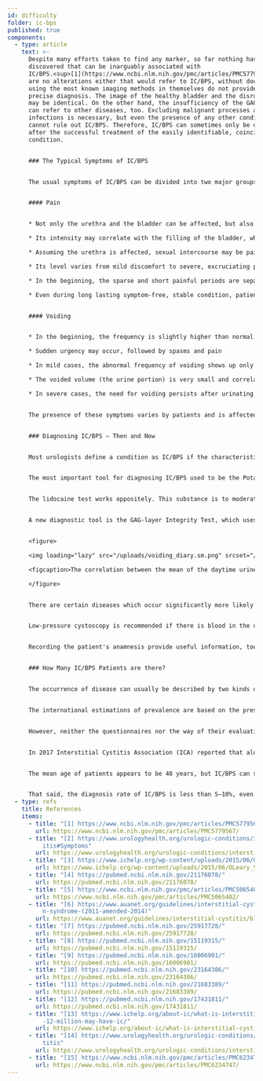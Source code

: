 ```yaml
---
id: difficulty
folder: ic-bps
published: true
components:
  - type: article
    text: >-
      Despite many efforts taken to find any marker, so far nothing has been
      discovered that can be inarguably associated with
      IC/BPS.<sup>[1](https://www.ncbi.nlm.nih.gov/pmc/articles/PMC5779567/)</sup> There
      are no alterations either that would refer to IC/BPS, without doubt, so
      using the most known imaging methods in themselves do not provide a
      precise diagnosis. The image of the healthy bladder and the disrupted one
      may be identical. On the other hand, the insufficiency of the GAG-layer
      can refer to other diseases, too. Excluding malignant processes and
      infections is necessary, but even the presence of any other condition
      cannot rule out IC/BPS. Therefore, IC/BPS can sometimes only be diagnosed
      after the successful treatment of the easily identifiable, coincident
      condition.


      ### The Typical Symptoms of IC/BPS


      The usual symptoms of IC/BPS can be divided into two major groups.<sup>[2](https://www.urologyhealth.org/urologic-conditions/interstitial-cystitis#Symptoms)</sup>


      #### Pain


      * Not only the urethra and the bladder can be affected, but also the lower abdomen, the pelvic or perineal area (moreover, in women the vagina, in men the scrotum and the penis)

      * Its intensity may correlate with the filling of the bladder, whereas voiding may temporarily reduce it

      * Assuming the urethra is affected, sexual intercourse may be painful

      * Its level varies from mild discomfort to severe, excruciating pain

      * In the beginning, the sparse and short painful periods are separated with long, symptomless intervals. As IC/BPS progresses, pain becomes permanent, and it can occur without any correlation to voiding

      * Even during long lasting symptom-free, stable condition, patients may experience flare-ups from time to time.


      #### Voiding


      * In the beginning, the frequency is slightly higher than normal. In severe cases 60–80 urination a day is possible, too

      * Sudden urgency may occur, followed by spasms and pain

      * In mild cases, the abnormal frequency of voiding shows up only in daytime. With progression nocturia develops, the need for voiding can occur several times at night.

      * The voided volume (the urine portion) is very small and correlates to the amount of liquid consumed.

      * In severe cases, the need for voiding persists after urinating too.


      The presence of these symptoms varies by patients and is affected by several factors. Namely, consuming certain foods and drinks, the amount of physical and/or mental stress, digestive disorders, urinary infections (UTIs) and (in women) their menstrual cycle (the symptoms are usually worse after ovulation).


      ### Diagnosing IC/BPS – Then and Now


      Most urologists define a condition as IC/BPS if the characteristic symptoms persist for a certain period (1.5–6 months) given that every disease of similar symptoms can be excluded. Filling out questionnaires can identify the presence of symptoms; the O’Leary-Sant Symptom Index is one of the most frequently used ones.<sup>[3](https://www.ichelp.org/wp-content/uploads/2015/06/OLeary_Sant.pdf)</sup> However, because no lab tests or any other kind of examination can unequivocally confirm IC/BPS, the condition can never be diagnosed with a 100% certainty. Fortunately, not only are there a handful of supplemental examinations that can be used for refining the diagnosis, but also the medical practice has improved significantly in this field in recent years.


      The most important tool for diagnosing IC/BPS used to be the Potassium Sensitivity Test (aka. Parsons-test or PST). This confirmed the insufficiency of the GAG-layer by the pain generated by potassium-chloride instilled into the bladder.<sup>[4](https://pubmed.ncbi.nlm.nih.gov/21176078/)</sup> (In case of a healthy GAG-layer there is no significant pain observed). This tool, however, was not only unnecessarily invasive but unpleasant, too, given that the patients had severe pain due to the solution itself. The Parsons-test did not provide information for a quantitative analysis either. In a later version of this sensitivity test (modified Parsons test) the bladder was filled with diluted potassium-chloride solution to determine its maximum capacity, and then the same process was repeated with physiological salt solution. The proportion of the two values referred to the sensitivity of the bladder wall for the concentration of the urine. Although the modified Parsons test could be used for quantitative measurements as well, it was just as invasive, time-consuming, and its accuracy was not higher than that of the original version. Due to these issues, neither tests are recommended in the recent guidelines.<sup>[5](https://www.ncbi.nlm.nih.gov/pmc/articles/PMC5065402/),[6](https://www.auanet.org/guidelines/interstitial-cystitis/bladder-pain-syndrome-(2011-amended-2014)</sup>


      The lidocaine test works oppositely. This substance is to moderate bladder pain, so given that the source of the pain is the bladder itself, the instilled lidocaine lessen the symptoms in case of IC/BPS.<sup>[7]</sup> This tool is definitely more comfortable than the potassium sensitivity test, but it is just as invasive and does not enable quantitative analyses either.


      A new diagnostic tool is the GAG-layer Integrity Test, which uses a two days' voiding diary, and it is non-invasive and painless too. This test is based on the fact that for observing the correlation between the urine concentration and the bladder capacity, nothing need be instilled; the solution of dissolved salts is already present – in the form of urine itself. The concentration of urine substances – salts included – depends on the amount of consumed liquid. The volume of each voiding can be measured for a day on which the patient consumes the least liquid they can, then the same thing can be done on the second day on which the patient consumes as much liquid as they can. In case of a healthy bladder wall, there is no correlation between the mean voided volumes and the liquid intake. In the early phase of IC/BPS, the higher liquid consumption results in 30–50% higher urine portions. As the disease progresses, the difference increases to 50–100%; in severe cases, it can be 300–500%. Therefore, not only does the 2-day Voiding Diary indicate the damaged bladder wall, but also it describes the amount of damage, numerically. Thus, the GAG-layer Integrity Test enables quantitative analysis, too.


      <figure>

      <img loading="lazy" src="/uploads/voiding_diary.sm.png" srcset="/uploads/voiding_diary.png 2x, /uploads/voiding_diary.sm.png 1x" alt="voiding diary"/>

      <figcaption>The correlation between the mean of the daytime urine portion and the total amount of daytime urine, in case of healthy people and IC/BPS patients.</figcaption>

      </figure>


      There are certain diseases which occur significantly more likely together with IC/BPS; their presence may support the diagnosis. This group consists of allergic symptoms, migraine, irritable bowel syndrome, endometriosis, vulvodynia, chronic fatigue syndrome, Sjögren-syndrome, panic disorder, and many more conditions.<sup>[8]</sup>


      Low-pressure cystoscopy is recommended if there is blood in the urine, or urine cytology refers to the chance of a  malignant process (or there is an unambiguously positive result), or the patient's condition becomes worse despite the combined therapy they get, to examine whether bladder cancer or another disease of similar symptoms are present. The biopsy of the bladder mucosa is performed only if the cystoscopic image reveals areas that may refer to malignancy. If cystoscopy does not raise suspicion of malignancy, urine cytology should be performed, which is the most sensitive non-invasive method.


      Recording the patient's anamnesis provide useful information, too. This should include not only the current symptoms but also the history of their earlier infections, other diseases they suffer in (mainly focusing on autoimmune diseases and digestive disorders), medicines and/or antibiotics being taken or were taken before, the patients' diet and other lifestyle characteristics and the correlation between the symptoms and any of the information described above.


      ### How Many IC/BPS Patients are there?


      The occurrence of disease can usually be described by two kinds of data. Incidence means the newly registered cases during a certain period (usually a year). Prevalence, on the other hand, means the total amount of people affected by the disease at a certain point of time. In the case of IC/BPS, which appears to be a life-long condition, the latter data is relevant.


      The international estimations of prevalence are based on the presence of symptoms, filling in questionnaires, and data on patients having been diagnosed with IC/BPS. The number of people affected by IC/BPS is usually referred to as 100,000 people.


      However, neither the questionnaires nor the way of their evaluation is standardized. Certain studies that used only the data gathered from doctors focusing on the diagnosed IC/BPS cases concluded a prevalence of 45–197/100,000.<sup>[9]</sup> On the other hand, a survey in which households had been contacted by phone estimated 1,900–4,200/100,000 men and 2,750–6350/100,000 women affected by IC/BPS. A mere 10% of the latter group had been diagnosed.<sup>[10],[11]</sup> According to another research based on self-reporting via e-mail, IC/BPS can affect 258–13,114/100,000 people, depending on the way of calculations.<sup>[12]</sup>


      In 2017 Interstitial Cystitis Association (ICA) reported that alone in the USA, there are 3–8 million women and 1–4 million men affected by IC/BPS.<sup>[13]</sup> In recent years, this estimation seems to have been accepted by many relevant papers and organizations.<sup>[14],[15]</sup> Considering the mean of both values, a prevalence of 2,400/100,000 appears to be a reasonable calculation.


      The mean age of patients appears to be 40 years, but IC/BPS can show up at younger or older age, too.


      That said, the diagnosis rate of IC/BPS is less than 5–10%, even in the countries with the most advanced healthcare. There is no other disorder of this seriousness, which has a lower diagnostic rate.
  - type: refs
    title: References
    items:
      - title: "[1] https://www.ncbi.nlm.nih.gov/pmc/articles/PMC5779567/"
        url: https://www.ncbi.nlm.nih.gov/pmc/articles/PMC5779567/
      - title: "[2] https://www.urologyhealth.org/urologic-conditions/interstitial-cyst\
          itis#Symptoms"
        url: https://www.urologyhealth.org/urologic-conditions/interstitial-cystitis#Symptoms
      - title: "[3] https://www.ichelp.org/wp-content/uploads/2015/06/OLeary_Sant.pdf"
        url: https://www.ichelp.org/wp-content/uploads/2015/06/OLeary_Sant.pdf
      - title: "[4] https://pubmed.ncbi.nlm.nih.gov/21176078/"
        url: https://pubmed.ncbi.nlm.nih.gov/21176078/
      - title: "[5] https://www.ncbi.nlm.nih.gov/pmc/articles/PMC5065402/"
        url: https://www.ncbi.nlm.nih.gov/pmc/articles/PMC5065402/
      - title: "[6] https://www.auanet.org/guidelines/interstitial-cystitis/bladder-pai\
          n-syndrome-(2011-amended-2014)"
        url: https://www.auanet.org/guidelines/interstitial-cystitis/bladder-pain-syndrome-(2011-amended-2014)
      - title: "[7] https://pubmed.ncbi.nlm.nih.gov/25917728/"
        url: https://pubmed.ncbi.nlm.nih.gov/25917728/
      - title: "[8] https://pubmed.ncbi.nlm.nih.gov/15119315/"
        url: https://pubmed.ncbi.nlm.nih.gov/15119315/
      - title: "[9] https://pubmed.ncbi.nlm.nih.gov/16006901/"
        url: https://pubmed.ncbi.nlm.nih.gov/16006901/
      - title: "[10] https://pubmed.ncbi.nlm.nih.gov/23164386/"
        url: https://pubmed.ncbi.nlm.nih.gov/23164386/
      - title: "[11] https://pubmed.ncbi.nlm.nih.gov/21683389/"
        url: https://pubmed.ncbi.nlm.nih.gov/21683389/
      - title: "[12] https://pubmed.ncbi.nlm.nih.gov/17431811/"
        url: https://pubmed.ncbi.nlm.nih.gov/17431811/
      - title: "[13] https://www.ichelp.org/about-ic/what-is-interstitial-cystitis/4-to\
          -12-million-may-have-ic/"
        url: https://www.ichelp.org/about-ic/what-is-interstitial-cystitis/4-to-12-million-may-have-ic/
      - title: "[14] https://www.urologyhealth.org/urologic-conditions/interstitial-cys\
          titis"
        url: https://www.urologyhealth.org/urologic-conditions/interstitial-cystitis
      - title: "[15] https://www.ncbi.nlm.nih.gov/pmc/articles/PMC6234747/"
        url: https://www.ncbi.nlm.nih.gov/pmc/articles/PMC6234747/
---
```

